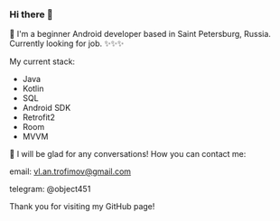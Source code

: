 ### Hi there 👋

📱 I'm a beginner Android developer based in Saint Petersburg, Russia. Currently looking for job. ✨✨✨

My current stack:
+ Java
+ Kotlin
+ SQL
+ Android SDK
+ Retrofit2
+ Room
+ MVVM 
<!--
+  / MVC / MVP
+ Kotlin Courutines
+ Clean Architecture
-->

💬 I will be glad for any conversations! How you can contact me:

email: vl.an.trofimov@gmail.com

telegram: @object451

Thank you for visiting my GitHub page!

<!--
**vlatrof/vlatrof** is a ✨ _special_ ✨ repository because its `README.md` (this file) appears on your GitHub profile.

Here are some ideas to get you started:

- 🔭 I’m currently working on ...
- 🌱 I’m currently learning ...
- 👯 I’m looking to collaborate on ...
- 🤔 I’m looking for help with ...
- 💬 Ask me about ...
- 📫 How to reach me: ...
- 😄 Pronouns: ...
- ⚡ Fun fact: ...
-->
